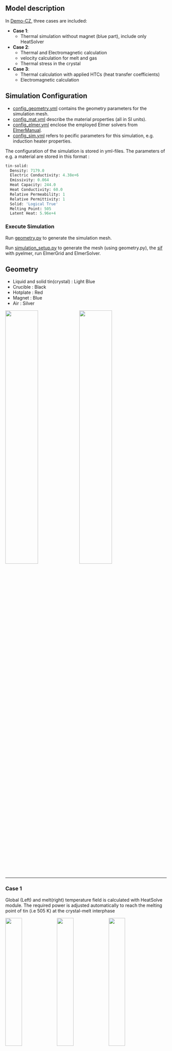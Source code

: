 ## Model description


In [Demo-CZ](https://github.com/nemocrys/ismcg-examples/tree/main/DemoCZ), three cases are included:
- **Case 1**:
  - Thermal simulation without magnet (blue part), include only HeatSolver
- **Case 2**:
  - Thermal and Electromagnetic calculation   
  - velocity calculation for melt and gas
  - Thermal stress in the crystal
- **Case 3**:
  - Thermal calculation with applied HTCs (heat transfer coefficients)
  - Electromagnetic calculation 




## Simulation  Configuration

- [config_geometry.yml](https://github.com/nemocrys/ismcg-examples/blob/main/DemoCZ/config_geometry.yml) contains the geometry parameters for the simulation mesh.
- [config_mat.yml](https://github.com/nemocrys/ismcg-examples/blob/main/DemoCZ/config_mat.yml) describe the material properties (all in SI units).
- [ config_elmer.yml](https://github.com/nemocrys/ismcg-examples/blob/main/DemoCZ/config_elmer.yml) enclose the employed Elmer solvers from [ ElmerManual](https://www.nic.funet.fi/pub/sci/physics/elmer/doc/ElmerSolverManual.pdf).
- [ config_sim.yml](https://github.com/nemocrys/ismcg-examples/blob/main/DemoCZ/config_sim.yml) refers to pecific parameters for this simulation, e.g. induction heater properties.

The configuration of the simulation is stored in yml-files. The parameters of e.g. a material are stored in this format :
```python
tin-solid:
  Density: 7179.0
  Electric Conductivity: 4.38e+6
  Emissivity: 0.064
  Heat Capacity: 244.0
  Heat Conductivity: 60.0
  Relative Permeability: 1
  Relative Permittivity: 1
  Solid: 'Logical True'
  Melting Point: 505
  Latent Heat: 5.96e+4 
```

### Execute Simulation


Run [ geometry.py](https://github.com/nemocrys/ismcg-examples/blob/main/DemoCZ/geometry.py) to generate the simulation mesh.

Run [  simulation_setup.py](https://github.com/nemocrys/ismcg-examples/blob/main/DemoCZ/setup.py) to generate the mesh (using geometry.py), the [sif](https://github.com/nemocrys/ismcg-examples/blob/main/DemoCZ/simdata/01/case.sif) with pyelmer, run ElmerGrid and ElmerSolver.

## Geometry

- Liquid and solid tin(crystal) : Light Blue
- Crucible : Black
- Hotplate : Red
- Magnet : Blue
- Air : Silver


<img src="https://github.com/nemocrys/ismcg-examples/blob/main/DemoCZ/pics/whole_mesh.png" width="45%" /> <img src="https://github.com/nemocrys/ismcg-examples/blob/main/DemoCZ/pics/mesh.png" width="45%" />




---
### Case 1 

Global (Left) and melt(right) temperature field is calculated with HeatSolve module. The required power is adjusted automatically to reach the melting point of tin (i.e 505 K) at the crystal-melt interphase

<img src="https://github.com/nemocrys/ismcg-examples/blob/main/DemoCZ/pics/case1_T_distribution.png" width="32%" /><img src="https://github.com/nemocrys/ismcg-examples/blob/main/DemoCZ/pics/case1_bodies_T.png" width="32%" /><img src="https://github.com/nemocrys/ismcg-examples/blob/main/DemoCZ/pics/case1_melt.png" width="32%" />

---


### Case 2 

In this case is solved the Navier-Stokes equation for gas and melt and also estimated the thermal stress in the crystal.

For this purpose the [config_mat.yml](https://github.com/nemocrys/ismcg-examples/blob/main/TestCZ/config_mat.yml) file enriched with the nessesary material properties for each solver such as  Youngs Modulus, Poisson Ratio (Stress) and viscosity (Navier-Stokes). 
Moreover the boundary conditions enriched accordingly for the new solvers, as it can be seen in the  [setup_flows.py](https://github.com/nemocrys/ismcg-examples/blob/main/DemoCZ/setup_flows.py).

Finally, the stress calculation require second order elements which can be easily defined in [config_geometry.yml](https://github.com/nemocrys/ismcg-examples/blob/main/DemoCZ/config_geometry.yml) 

```python
mesh:
  size_factor: 1  
  order: 2  
```

## Electromagnetism


<img src="https://github.com/nemocrys/ismcg-examples/blob/main/DemoCZ/pics/Case2_joule_heating.png" width="45%" /><img src="https://github.com/nemocrys/ismcg-examples/blob/main/DemoCZ/pics/Case2_lorentz.png" width="45%" />

## Melt, Gas flows 

<img src="https://github.com/nemocrys/ismcg-examples/blob/main/DemoCZ/pics/case2_T.png" width="32%" /><img src="https://github.com/nemocrys/ismcg-examples/blob/main/DemoCZ/pics/case2_gas_velocity.png" width="32%" /><img src="https://github.com/nemocrys/ismcg-examples/blob/main/DemoCZ/pics/Case2_melt_velocity.png" width="32%" />


## Thermal Stress 


<img src="https://github.com/nemocrys/ismcg-examples/blob/main/DemoCZ/pics/Case2_crystal_stress.png" width="45%" />

### Case 3 

In this case the HTCs (heat transfer coefficients) for each boundary and the inductor properties (blue part)  are regulated from the [ config_sim.yml](https://github.com/nemocrys/ismcg-examples/blob/main/TestCZ/config_sim.yml) file .

### HTCs
```python
boundaries:
  bnd_melt:
    htc: 3.0 
    T_ext: 293.15
  bnd_crystal_side:
    htc: 6.0  
    T_ext: 293.15
  bnd_crucible:
    htc: 6.0 
    T_ext: 293.15
  bnd_hotplate:
    htc: 6.0 
    T_ext: 293.15
```
### Inductor (SI units)
```python
heating_induction:
  frequency: 22.0e+3 
  current: 600 
```

### Temperature field at crystal-melt 

<img src="https://github.com/nemocrys/ismcg-examples/blob/main/DemoCZ/pics/case3_T.png" width="45%" /><img src="https://github.com/nemocrys/ismcg-examples/blob/main/DemoCZ/pics/case3_melt.png" width="45%" />


